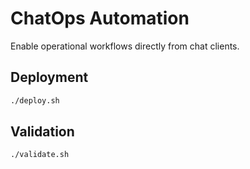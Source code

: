 # ChatOps Automation

Enable operational workflows directly from chat clients.

## Deployment

```bash
./deploy.sh
```

## Validation

```bash
./validate.sh
```
